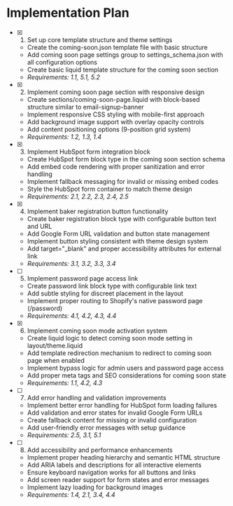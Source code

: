 # Implementation Plan

- [x] 1. Set up core template structure and theme settings
  - Create the coming-soon.json template file with basic structure
  - Add coming soon page settings group to settings_schema.json with all configuration options
  - Create basic liquid template structure for the coming soon section
  - _Requirements: 1.1, 5.1, 5.2_

- [x] 2. Implement coming soon page section with responsive design
  - Create sections/coming-soon-page.liquid with block-based structure similar to email-signup-banner
  - Implement responsive CSS styling with mobile-first approach
  - Add background image support with overlay opacity controls
  - Add content positioning options (9-position grid system)
  - _Requirements: 1.2, 1.3, 1.4_

- [x] 3. Implement HubSpot form integration block
  - Create HubSpot form block type in the coming soon section schema
  - Add embed code rendering with proper sanitization and error handling
  - Implement fallback messaging for invalid or missing embed codes
  - Style the HubSpot form container to match theme design
  - _Requirements: 2.1, 2.2, 2.3, 2.4, 2.5_

- [x] 4. Implement baker registration button functionality
  - Create baker registration block type with configurable button text and URL
  - Add Google Form URL validation and button state management
  - Implement button styling consistent with theme design system
  - Add target="_blank" and proper accessibility attributes for external link
  - _Requirements: 3.1, 3.2, 3.3, 3.4_

- [ ] 5. Implement password page access link
  - Create password link block type with configurable link text
  - Add subtle styling for discreet placement in the layout
  - Implement proper routing to Shopify's native password page (/password)
  - _Requirements: 4.1, 4.2, 4.3, 4.4_

- [x] 6. Implement coming soon mode activation system
  - Create liquid logic to detect coming soon mode setting in layout/theme.liquid
  - Add template redirection mechanism to redirect to coming soon page when enabled
  - Implement bypass logic for admin users and password page access
  - Add proper meta tags and SEO considerations for coming soon state
  - _Requirements: 1.1, 4.2, 4.3_

- [ ] 7. Add error handling and validation improvements
  - Implement better error handling for HubSpot form loading failures
  - Add validation and error states for invalid Google Form URLs
  - Create fallback content for missing or invalid configuration
  - Add user-friendly error messages with setup guidance
  - _Requirements: 2.5, 3.1, 5.1_

- [ ] 8. Add accessibility and performance enhancements
  - Implement proper heading hierarchy and semantic HTML structure
  - Add ARIA labels and descriptions for all interactive elements
  - Ensure keyboard navigation works for all buttons and links
  - Add screen reader support for form states and error messages
  - Implement lazy loading for background images
  - _Requirements: 1.4, 2.1, 3.4, 4.4_